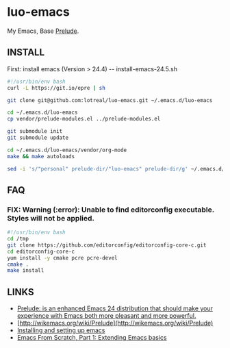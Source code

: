 # luo-emacs
My Emacs, Base [Prelude](https://github.com/bbatsov/prelude).

## INSTALL

First: install emacs (Version > 24.4) -- install-emacs-24.5.sh

```bash
#!/usr/bin/env bash
curl -L https://git.io/epre | sh

git clone git@github.com:lotreal/luo-emacs.git ~/.emacs.d/luo-emacs

cd ~/.emacs.d/luo-emacs
cp vendor/prelude-modules.el ../prelude-modules.el

git submodule init
git submodule update

cd ~/.emacs.d/luo-emacs/vendor/org-mode
make && make autoloads

sed -i 's/"personal" prelude-dir/"luo-emacs" prelude-dir/g' ~/.emacs.d/init.el
```

## FAQ

### FIX: Warning (:error): Unable to find editorconfig executable.  Styles will not be applied.

```bash
#!/usr/bin/env bash
cd /tmp
git clone https://github.com/editorconfig/editorconfig-core-c.git
cd editorconfig-core-c
yum install -y cmake pcre pcre-devel
cmake .
make install
```

## LINKS
- [Prelude: is an enhanced Emacs 24 distribution that should make your experience with Emacs both more pleasant and more powerful.](https://github.com/bbatsov/prelude)
- [http://wikemacs.org/wiki/Prelude](http://wikemacs.org/wiki/Prelude)
- [Installing and setting up emacs](http://pragmaticemacs.com/installing-and-setting-up-emacs/)
- [Emacs From Scratch, Part 1: Extending Emacs basics](http://y.tsutsumi.io/emacs-from-scratch-part-1-extending-emacs-basics.html)
